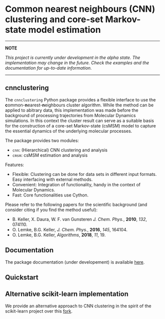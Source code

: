 Common nearest neighbours (CNN) clustering and core-set Markov-state model estimation 
=====================================================================================

***
**NOTE**

*This project is currently under development in the alpha state.*
*The implementation may change in the future. Check the examples and the documentation for up-to-date information.*

***

cnnclustering
-------------


The `cnnclustering` Python package provides a flexible interface to use the <b>c</b>ommon-<b>n</b>earest-<b>n</b>eighbours cluster algorithm. While the method can be applied to abitrary data, this implementation was made before the background of processing trajectories from Molecular Dynamics simulations. In this context the cluster result can serve as a suitable basis for the construction of a core-set Markov-state (csMSM) model to capture the essential dynamics of the underlying molecular processes. 

The package provides two modules:

  - `cnn`: (Hierarchical) CNN clustering and analysis
  - `cmsm`: csMSM estimation and analysis
   
Features:

  - Flexible: Clustering can be done for data sets in different input formats. Easy interfacing with external methods.
  - Convenient: Integration of functionality, handy in the context of Molecular Dynamics.
  - Fast: Core functionalities use Cython.
  
Please refer to the following papers for the scientific background (and consider citing if you find the method useful):

  - B. Keller, X. Daura, W. F. van Gunsteren *J. Chem. Phys.*, __2010__, *132*, 074110.
  - O. Lemke, B.G. Keller, *J. Chem. Phys.*, __2016__, *145*, 164104.
  - O. Lemke, B.G. Keller, *Algorithms*, __2018__, *11*, 19.

Documentation
-------------

The package documentation (under developement) is available [here](https://janjoswig.userpage.fu-berlin.de).

Quickstart
----------

Alternative scikit-learn implementation
---------------------------------------

We provide an alternative approach to CNN clustering in the spirit of the scikit-learn project over this [fork](https://github.com/janjoswig/scikit-learn/tree/cnnclustering).
